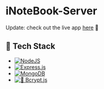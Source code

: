 # iNoteBook-Server
Update: check out the live app [here](https://i-note-book-two.vercel.app) 🚀
## 🧰 Tech Stack
- [![NodeJS](https://img.shields.io/badge/Node.js-6DA55F?logo=node.js&logoColor=white)](#)
- [![Express.js](https://img.shields.io/badge/Express.js-%23404d59.svg?logo=express&logoColor=%2361DAFB)](#)
- [![MongoDB](https://img.shields.io/badge/MongoDB-%234ea94b.svg?logo=mongodb&logoColor=white)](#)
- [![🔐 Bcrypt.js](https://img.shields.io/badge/Bcrypt.js-🔐-yellow?style=flat&labelColor=yellow)](#)
